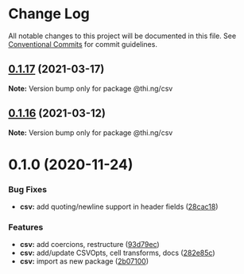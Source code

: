 # Change Log

All notable changes to this project will be documented in this file.
See [Conventional Commits](https://conventionalcommits.org) for commit guidelines.

## [0.1.17](https://github.com/thi-ng/umbrella/compare/@thi.ng/csv@0.1.16...@thi.ng/csv@0.1.17) (2021-03-17)

**Note:** Version bump only for package @thi.ng/csv





## [0.1.16](https://github.com/thi-ng/umbrella/compare/@thi.ng/csv@0.1.15...@thi.ng/csv@0.1.16) (2021-03-12)

**Note:** Version bump only for package @thi.ng/csv





# 0.1.0 (2020-11-24)


### Bug Fixes

* **csv:** add quoting/newline support in header fields ([28cac18](https://github.com/thi-ng/umbrella/commit/28cac1884b074d125fee747c76d3abc423cfe7ea))


### Features

* **csv:** add coercions, restructure ([93d79ec](https://github.com/thi-ng/umbrella/commit/93d79ec0b9b81ab209046bd460b5f7993359e547))
* **csv:** add/update CSVOpts, cell transforms, docs ([282e85c](https://github.com/thi-ng/umbrella/commit/282e85cf9c1a9aae704d918218f8c143b51a88df))
* **csv:** import as new package ([2b07100](https://github.com/thi-ng/umbrella/commit/2b07100f27bb9fb1f934901aec7c9fc1fab67fbf))
